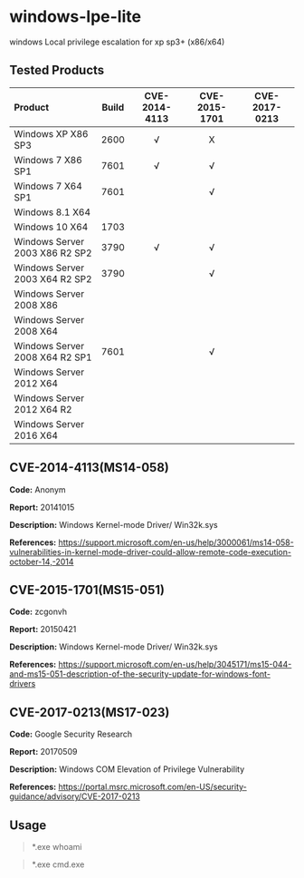 # windows-lpe-lite

windows Local privilege escalation for xp sp3+ (x86/x64)

## Tested Products

| Product                        | Build | CVE-2014-4113 | CVE-2015-1701 | CVE-2017-0213 |
| :----------------------------- | :---: | :-----------: | :-----------: | :-----------: |
| Windows XP  X86 SP3            | 2600  |       √       |       X       |               |
| Windows 7   X86 SP1            | 7601  |       √       |       √       |               |
| Windows 7   X64 SP1            | 7601  |               |       √       |               |
| Windows 8.1 X64                |       |               |               |               |
| Windows 10  X64                | 1703  |               |               |               |
| Windows Server 2003 X86 R2 SP2 | 3790  |       √       |       √       |               |
| Windows Server 2003 X64 R2 SP2 | 3790  |               |       √       |               |
| Windows Server 2008 X86        |       |               |               |               |
| Windows Server 2008 X64        |       |               |               |               |
| Windows Server 2008 X64 R2 SP1 | 7601  |               |       √       |               |
| Windows Server 2012 X64        |       |               |               |               |
| Windows Server 2012 X64 R2     |       |               |               |               |
| Windows Server 2016 X64        |       |               |               |               |




## CVE-2014-4113(MS14-058)

**Code:** Anonym

**Report:** 20141015

**Description:** Windows Kernel-mode Driver/ Win32k.sys

**References:** https://support.microsoft.com/en-us/help/3000061/ms14-058-vulnerabilities-in-kernel-mode-driver-could-allow-remote-code-execution-october-14,-2014

## CVE-2015-1701(MS15-051)

**Code:** zcgonvh

**Report:** 20150421

**Description:** Windows Kernel-mode Driver/ Win32k.sys

**References:** https://support.microsoft.com/en-us/help/3045171/ms15-044-and-ms15-051-description-of-the-security-update-for-windows-font-drivers

## CVE-2017-0213(MS17-023)

**Code:** Google Security Research

**Report:** 20170509

**Description:** Windows COM Elevation of Privilege Vulnerability

**References:** https://portal.msrc.microsoft.com/en-US/security-guidance/advisory/CVE-2017-0213

## Usage

> *.exe whoami

> *.exe cmd.exe

